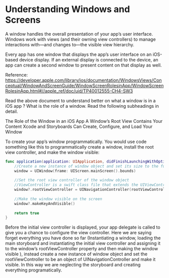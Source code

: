 # Understanding Windows and Screens

A window handles the overall presentation of your app’s user interface. Windows work with views (and their owning view controllers) to manage interactions with—and changes to—the visible view hierarchy.

Every app has one window that displays the app’s user interface on an iOS-based device display. If an external display is connected to the device, an app can create a second window to present content on that display as well.

Reference: https://developer.apple.com/library/ios/documentation/WindowsViews/Conceptual/WindowAndScreenGuide/WindowScreenRolesinApp/WindowScreenRolesinApp.html#//apple_ref/doc/uid/TP40012555-CH4-SW3

Read the above document to understand better on what a window is in a iOS app ? What is the role of a window. Read the following subheadings in detail.

The Role of the Window in an iOS App
A Window’s Root View Contains Your Content
Xcode and Storyboards Can Create, Configure, and Load Your Window

To create your app’s window programmatically. You would use code something like this to programmatically create a window, install the root view controller, and make the window visible:
```swift
func application(application: UIApplication, didFinishLaunchingWithOptions launchOptions: [NSObject: AnyObject]?) -> Bool {
    //Create a new instance of window object and set its size to the full bounds of the screen object
    window = UIWindow(frame: UIScreen.mainScreen().bounds)
    
    //Set the root view controller of the window object
    //ViewController is a swift class file that extends the UIViewController
    window?.rootViewController = UINavigationController(rootViewController: ViewController())
    
    //Make the window visible on the screen
    window?.makeKeyAndVisible()
    
    return true
}
```

Before the initial view controller is displayed, your app delegate is called to give you a chance to configure the view controller. Here we are saying forget everything you have done so far (Instantiating a window, loading the main storyboard and instantiating the initial view controller and assigning it to the window’s rootViewController property and then making the window visible ), instead create a new instance of window object and set the rootViewController to be an object of UINavigationController and make it visible. In this way we are neglecting the storyboard and creating everything programatically.

